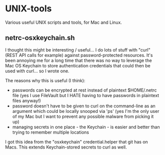 # UNIX-tools
Various useful UNIX scripts and tools, for Mac and Linux.



## netrc-osxkeychain.sh

I thought this might be interesting / useful... I do lots of stuff with "curl" (REST API calls for example) against password-protected resources. It's been annoying me for a long time that there was no way to leverage the Mac OS Keychain to store authentication credentials that could then be used with curl... so I wrote one.

The reasons why this is useful (I think):
- passwords can be encrypted at rest instead of plaintext $HOME/.netrc file (yes I use FileVault but I HATE having to have passwords in plaintext files anyway!)
- password doesn't have to be given to curl on the command-line as an argument which could be locally snooped via 'ps'  (yes I'm the only user of my Mac but I want to prevent any possible malware from picking it up)
- managing secrets in one place - the Keychain - is easier and better than trying to remember multiple locations

I got this idea from the "osxkeychain" credential.helper that git has on Macs. This extends Keychain-stored secrets to curl as well.
